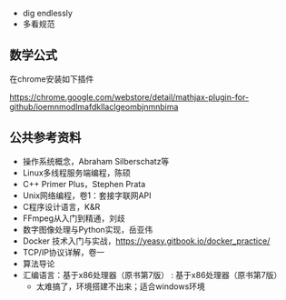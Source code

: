 - dig endlessly
- 多看规范

## 数学公式

在chrome安装如下插件

https://chrome.google.com/webstore/detail/mathjax-plugin-for-github/ioemnmodlmafdkllaclgeombjnmnbima


## 公共参考资料

- 操作系统概念，Abraham Silberschatz等
- Linux多线程服务端编程，陈硕
- C++ Primer Plus，Stephen Prata
- Unix网络编程，卷1：套接字联网API
- C程序设计语言，K&R
- FFmpeg从入门到精通，刘歧
- 数字图像处理与Python实现，岳亚伟
- Docker 技术入门与实战，https://yeasy.gitbook.io/docker_practice/
- TCP/IP协议详解，卷一
- 算法导论
- 汇编语言：基于x86处理器（原书第7版） : 基于x86处理器（原书第7版）
  - 太难搞了，环境搭建不出来；适合windows环境
